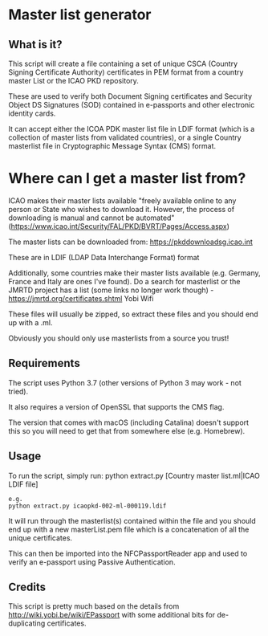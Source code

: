 # Master list generator

## What is it?
This script will create a file containing a set of unique CSCA (Country Signing Certificate Authority) certificates in PEM format from a country master List or the ICAO PKD repository.

These are used to verify both Document Signing certificates and Security Object DS Signatures (SOD) contained in e-passports and other electronic identity cards.

It can accept either the ICOA PDK master list file in LDIF format (which is a collection of master lists from validated countries), or a single Country masterlist file in Cryptographic Message Syntax (CMS) format.

# Where can I get a master list from?
ICAO makes their master lists available "freely available online to any person or State who wishes to download it. However, the process of downloading is manual and cannot be automated" (https://www.icao.int/Security/FAL/PKD/BVRT/Pages/Access.aspx) 

The master lists can be downloaded from: https://pkddownloadsg.icao.int

These are in LDIF (LDAP Data Interchange Format) format

Additionally, some countries make their master lists available (e.g. Germany, France and Italy are ones I've found). Do a search for <country> masterlist or the JMRTD project has a list (some links no longer work though) - https://jmrtd.org/certificates.shtml Yobi Wifi

These files will usually be zipped, so extract these files and you should end up with a <file>.ml.
 
 Obviously you should only use masterlists from a source you trust!

## Requirements

The script uses Python 3.7 (other versions of Python 3 may work - not tried).


It also requires a version of OpenSSL that supports the CMS flag.

The version that comes with macOS (including Catalina) doesn't support this so you will need to get that from somewhere else (e.g. Homebrew).

## Usage
To run the script, simply run:
python extract.py [Country master list.ml|ICAO LDIF file]

    e.g.
    python extract.py icaopkd-002-ml-000119.ldif


It will run through the masterlist(s) contained within the file and you should end up with a new masterList.pem file which is a concatenation of all the unique certificates.

This can then be imported into the NFCPassportReader app and used to verify an e-passport using Passive Authentication.

## Credits
This script is pretty much based on the details from http://wiki.yobi.be/wiki/EPassport with some additional bits for de-duplicating certificates. 